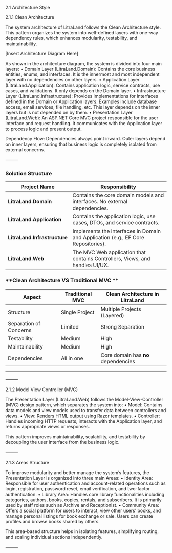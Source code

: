 2.1 Architecture Style

2.1.1 Clean Architecture

The system architecture of LitraLand follows the Clean Architecture style. This pattern organizes the system into well-defined layers with one-way dependency rules, which enhances modularity, testability, and maintainability.

[Insert Architecture Diagram Here]

As shown in the architecture diagram, the system is divided into four main layers:
	•	Domain Layer (LitraLand.Domain):
Contains the core business entities, enums, and interfaces. It is the innermost and most independent layer with no dependencies on other layers.
	•	Application Layer (LitraLand.Application):
Contains application logic, service contracts, use cases, and validations. It only depends on the Domain layer.
	•	Infrastructure Layer (LitraLand.Infrastructure):
Provides implementations for interfaces defined in the Domain or Application layers. Examples include database access, email services, file handling, etc. This layer depends on the inner layers but is not depended on by them.
	•	Presentation Layer (LitraLand.Web):
An ASP.NET Core MVC project responsible for the user interface and request handling. It communicates with the Application layer to process logic and present output.

Dependency Flow:
Dependencies always point inward. Outer layers depend on inner layers, ensuring that business logic is completely isolated from external concerns.

⸻

### **Solution Structure**

| Project Name                 | Responsibility                                                                    |
| ---------------------------- | --------------------------------------------------------------------------------- |
| **LitraLand.Domain**         | Contains the core domain models and interfaces. No external dependencies.         |
| **LitraLand.Application**    | Contains the application logic, use cases, DTOs, and service contracts.           |
| **LitraLand.Infrastructure** | Implements the interfaces in Domain and Application (e.g., EF Core Repositories). |
| **LitraLand.Web**            | The MVC Web application that contains Controllers, Views, and handles UI/UX.      |


### **Clean Architecture VS Traditional MVC **

| Aspect                 | Traditional MVC | Clean Architecture in LitraLand     |
| ---------------------- | --------------- | ----------------------------------- |
| Structure              | Single Project  | Multiple Projects (Layered)         |
| Separation of Concerns | Limited         | Strong Separation                   |
| Testability            | Medium          | High                                |
| Maintainability        | Medium          | High                                |
| Dependencies           | All in one      | Core domain has **no** dependencies |

---

⸻

2.1.2 Model View Controller (MVC)

The Presentation Layer (LitraLand.Web) follows the Model-View-Controller (MVC) design pattern, which separates the system into:
	•	Model:
Contains data models and view models used to transfer data between controllers and views.
	•	View:
Renders HTML output using Razor templates.
	•	Controller:
Handles incoming HTTP requests, interacts with the Application layer, and returns appropriate views or responses.

This pattern improves maintainability, scalability, and testability by decoupling the user interface from the business logic.

⸻

2.1.3 Areas Structure

To improve modularity and better manage the system’s features, the Presentation Layer is organized into three main Areas:
	•	Identity Area:
Responsible for user authentication and account-related operations such as login, registration, password reset, email verification, and two-factor authentication.
	•	Library Area:
Handles core library functionalities including categories, authors, books, copies, rentals, and subscribers. It is primarily used by staff roles such as Archive and Receptionist.
	•	Community Area:
Offers a social platform for users to interact, view other users’ books, and manage personal listings for book exchange or sale. Users can create profiles and browse books shared by others.

This area-based structure helps in isolating features, simplifying routing, and scaling individual sections independently.

⸻